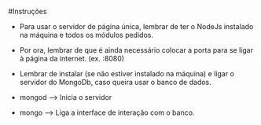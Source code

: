 #Instruções



- Para usar o servidor de página única, lembrar de ter o NodeJs instalado na máquina e todos os módulos pedidos.
- Por ora, lembrar de que é ainda necessário colocar a porta para se ligar à página da internet. (ex. :8080)


- Lembrar de instalar (se năo estiver instalado na máquina) e ligar o servidor do MongoDb, caso queira usar o banco de dados.

- mongod --> Inicia o servidor
- mongo --> Liga a interface de interaçăo com o banco.